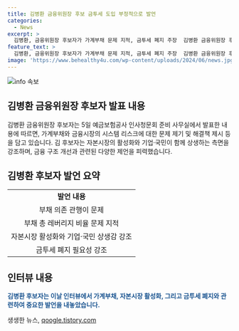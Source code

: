 ```yaml
---
title: 김병환 금융위원장 후보 금투세 도입 부정적으로 발언
categories:
  - News
excerpt: >
  김병환, 금융위원장 후보자가 가계부채 문제 지적, 금투세 폐지 주장  김병환 금융위원장 후보자가 가계부채와 부동산 PF 부실 등을 리스크로 지적하며, 금투세 폐지를 주장한 가운데 임명 소감과 예정된 청문회를 준비하며 기자들의 질문에 답했다. 부채 의존 문제를 해소하고 자본시장 활성화를 통해 기업 밸류업을 돕겠다는 발언도 눈에 띈다.
feature_text: >
  김병환, 금융위원장 후보자가 가계부채 문제 지적, 금투세 폐지 주장  김병환 금융위원장 후보자가 가계부채와 부동산 PF 부실 등을 리스크로 지적하며, 금투세 폐지를 주장한 가운데 임명 소감과 예정된 청문회를 준비하며 기자들의 질문에 답했다. 부채 의존 문제를 해소하고 자본시장 활성화를 통해 기업 밸류업을 돕겠다는 발언도 눈에 띈다.
image: 'https://www.behealthy4u.com/wp-content/uploads/2024/06/news.jpg'
---
```


<p><img src="https://www.behealthy4u.com/wp-content/uploads/2024/06/news.jpg" alt="info 속보" /></p>

<h2 data-ke-size="size26">김병환 금융위원장 후보자 발표 내용</h2>

<p data-ke-size="size16">김병환 금융위원장 후보자는 5일 예금보험공사 인사청문회 준비 사무실에서 발표한 내용에 따르면, 가계부채와 금융시장의 시스템 리스크에 대한 문제 제기 및 해결책 제시 등을 담고 있습니다. 김 후보자는 자본시장의 활성화와 기업·국민이 함께 상생하는 측면을 강조하며, 금융 구조 개선과 관련된 다양한 제언을 피력했습니다.</p>

<h2 data-ke-size="size26">김병환 후보자 발언 요약</h2>

<table>
   <tbody>
      <tr>
         <td style="text-align: center; height: 17px;"><b>발언 내용</b></td>
      </tr>
      <tr>
         <td style="text-align: center; height: 17px;">부채 의존 관행이 문제</td>
      </tr>
      <tr>
         <td style="text-align: center; height: 17px;">부채 총 레버리지 비율 문제 지적</td>
      </tr>
      <tr>
         <td style="text-align: center; height: 17px;">자본시장 활성화와 기업·국민 상생감 강조</td>
      </tr>
      <tr>
         <td style="text-align: center; height: 17px;">금투세 폐지 필요성 강조</td>
      </tr>
   </tbody>
</table>

<h2 data-ke-size="size26">인터뷰 내용</h2>

<p data-ke-size="size16"><b><span style="color: #1a5490;">김병환 후보자는 이날 인터뷰에서 가계부채, 자본시장 활성화, 그리고 금투세 폐지와 관련하여 중요한 발언을 내놓았습니다.</span></b></p>
생생한 뉴스, <a href="https://qoogle.tistory.com" rel="dofollow">qoogle.tistory.com</a>


